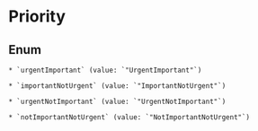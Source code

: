 
# Priority

## Enum


    * `urgentImportant` (value: `"UrgentImportant"`)

    * `importantNotUrgent` (value: `"ImportantNotUrgent"`)

    * `urgentNotImportant` (value: `"UrgentNotImportant"`)

    * `notImportantNotUrgent` (value: `"NotImportantNotUrgent"`)



